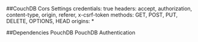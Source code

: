 ##CouchDB Cors Settings
    credentials: true
    headers: accept, authorization, content-type, origin, referer, x-csrf-token
    methods: GET, POST, PUT, DELETE, OPTIONS, HEAD
    origins: *
    
    
##Dependencies
PouchDB
PouchDB Authentication
